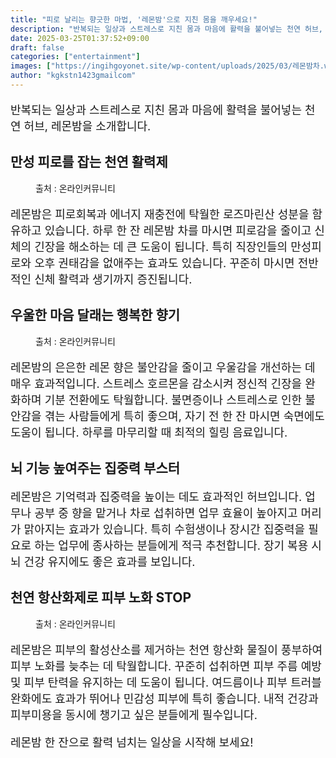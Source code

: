 ```yaml
---
title: "피로 날리는 향긋한 마법, '레몬밤'으로 지친 몸을 깨우세요!"
description: "반복되는 일상과 스트레스로 지친 몸과 마음에 활력을 불어넣는 천연 허브, 레몬밤을 소개합니다."
date: 2025-03-25T01:37:52+09:00
draft: false
categories: ["entertainment"]
images: ["https://ingihgoyonet.site/wp-content/uploads/2025/03/레몬밤차.webp", "https://ingihgoyonet.site/wp-content/uploads/2025/03/레몬밤마시는모습.webp", "https://ingihgoyonet.site/wp-content/uploads/2025/03/피부에효과좋은차.webp"]
author: "kgkstn1423gmailcom"
---
```


<p style="font-size:18px">반복되는 일상과 스트레스로 지친 몸과 마음에 활력을 불어넣는 천연 허브, 레몬밤을 소개합니다.</p> <h2 >만성 피로를 잡는 천연 활력제</h2> <figure ><img src="https://ingihgoyonet.site/wp-content/uploads/2025/03/레몬밤차.webp" alt="" style="aspect-ratio:16/9;object-fit:cover"/><figcaption >출처 : 온라인커뮤니티</figcaption></figure> <p style="font-size:18px">레몬밤은 피로회복과 에너지 재충전에 탁월한 로즈마린산 성분을 함유하고 있습니다. 하루 한 잔 레몬밤 차를 마시면 피로감을 줄이고 신체의 긴장을 해소하는 데 큰 도움이 됩니다. 특히 직장인들의 만성피로와 오후 권태감을 없애주는 효과도 있습니다. 꾸준히 마시면 전반적인 신체 활력과 생기까지 증진됩니다.</p> <h2 >우울한 마음 달래는 행복한 향기</h2> <figure ><img src="https://ingihgoyonet.site/wp-content/uploads/2025/03/레몬밤마시는모습.webp" alt="" style="aspect-ratio:16/9;object-fit:cover"/><figcaption >출처 : 온라인커뮤니티</figcaption></figure> <p style="font-size:18px">레몬밤의 은은한 레몬 향은 불안감을 줄이고 우울감을 개선하는 데 매우 효과적입니다. 스트레스 호르몬을 감소시켜 정신적 긴장을 완화하며 기분 전환에도 탁월합니다. 불면증이나 스트레스로 인한 불안감을 겪는 사람들에게 특히 좋으며, 자기 전 한 잔 마시면 숙면에도 도움이 됩니다. 하루를 마무리할 때 최적의 힐링 음료입니다.</p> <h2 >뇌 기능 높여주는 집중력 부스터</h2> <p style="font-size:18px">레몬밤은 기억력과 집중력을 높이는 데도 효과적인 허브입니다. 업무나 공부 중 향을 맡거나 차로 섭취하면 업무 효율이 높아지고 머리가 맑아지는 효과가 있습니다. 특히 수험생이나 장시간 집중력을 필요로 하는 업무에 종사하는 분들에게 적극 추천합니다. 장기 복용 시 뇌 건강 유지에도 좋은 효과를 보입니다.</p> <h2 >천연 항산화제로 피부 노화 STOP</h2> <figure ><img src="https://ingihgoyonet.site/wp-content/uploads/2025/03/피부에효과좋은차.webp" alt="" style="aspect-ratio:16/9;object-fit:cover"/><figcaption >출처 : 온라인커뮤니티</figcaption></figure> <p style="font-size:18px">레몬밤은 피부의 활성산소를 제거하는 천연 항산화 물질이 풍부하여 피부 노화를 늦추는 데 탁월합니다. 꾸준히 섭취하면 피부 주름 예방 및 피부 탄력을 유지하는 데 도움이 됩니다. 여드름이나 피부 트러블 완화에도 효과가 뛰어나 민감성 피부에 특히 좋습니다. 내적 건강과 피부미용을 동시에 챙기고 싶은 분들에게 필수입니다.</p> <p style="font-size:18px">레몬밤 한 잔으로 활력 넘치는 일상을 시작해 보세요!</p>